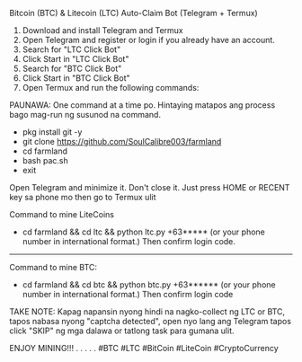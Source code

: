 Bitcoin (BTC) & Litecoin (LTC) Auto-Claim Bot (Telegram + Termux)

1. Download and install Telegram and Termux
2. Open Telegram and register or login if you already have an account.
3. Search for "LTC Click Bot"
4. Click Start in "LTC Click Bot"
5. Search for "BTC Click Bot"
6. Click Start in "BTC Click Bot"
7. Open Termux and run the following commands:
 
PAUNAWA: One command at a time po. Hintaying matapos ang process bago mag-run ng susunod na command.
 
 
* pkg install git -y
* git clone https://github.com/SoulCalibre003/farmland
* cd farmland
* bash pac.sh
* exit
 
 
Open Telegram and minimize it. Don't close it. Just press HOME or RECENT key sa phone mo then go to Termux ulit
 
 
Command to mine LiteCoins
* cd farmland && cd ltc && python ltc.py +63***** (or your phone number in international format.)
Then confirm login code.
 
 ______________________________________________________
 
 
Command to mine BTC:
* cd farmland && cd btc && python btc.py +63****** (or your phone number in international format.)
Then confirm login code
 
 
TAKE NOTE: Kapag napansin nyong hindi na nagko-collect ng LTC or BTC, tapos nabasa nyong "captcha detected", open nyo lang ang Telegram tapos click "SKIP" ng mga dalawa or tatlong task para gumana ulit.
 
 
ENJOY MINING!!!
.
.
.
.
.
#BTC #LTC #BitCoin #LiteCoin #CryptoCurrency
